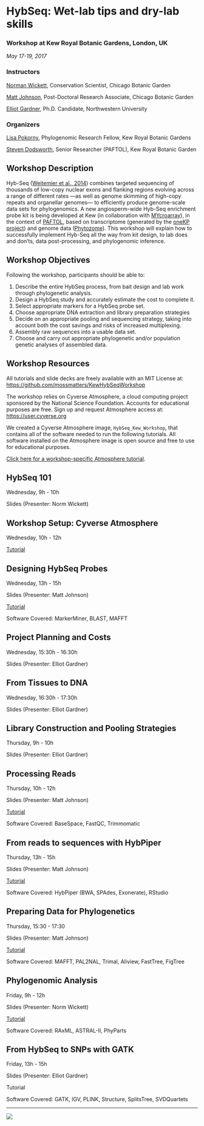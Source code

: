 # HybSeq: Wet-lab tips and dry-lab skills

### Workshop at Kew Royal Botanic Gardens, London, UK
_May 17-19, 2017_

### Instructors

[Norman Wickett](http://faculty.wcas.northwestern.edu/wickett/), Conservation Scientist, Chicago Botanic Garden

[Matt Johnson](www.mossmatters.com), Post-Doctoral Research Associate, Chicago Botanic Garden

[Elliot Gardner](http://www.plantbiology.northwestern.edu/people/graduate-students/elliot-gardner.html), Ph.D. Candidate, Northwestern University

### Organizers

[Lisa Pokorny](http://www.kew.org/science/who-we-are-and-what-we-do/people/lisa-pokorny), Phylogenomic Research Fellow, Kew Royal Botanic Gardens

[Steven Dodsworth](http://www.kew.org/science/who-we-are-and-what-we-do/people/steven-dodsworth), Senior Researcher (PAFTOL), Kew Royal Botanic Garden

## Workshop Description

Hyb-Seq ([Weitemier et al., 2014](http://www.bioone.org/doi/abs/10.3732/apps.1400042)) combines targeted sequencing of thousands of low-copy nuclear exons and flanking regions evolving across a range of different rates —as well as genome skimming of high-copy repeats and organellar genomes— to efficiently produce genome-scale data sets for phylogenomics. A new angiosperm-wide Hyb-Seq enrichment probe kit is being developed at Kew (in collaboration with [MYcroarray](mycroarray.com)), in the context of [PAFTOL](http://science.kew.org/strategic-output/plant-and-fungal-trees-life), based on transcriptome (generated by the [oneKP project](www.onekp.com)) and genome data ([Phytozome](https://phytozome.jgi.doe.gov/)). This workshop will explain how to successfully implement Hyb-Seq all the way from kit design, to lab does and don’ts, data post-processing, and phylogenomic inference. 

## Workshop Objectives

Following the workshop, participants should be able to:
1.	Describe the entire HybSeq process, from bait design and lab work through phylogenetic analysis.2.	Design a HybSeq study and accurately estimate the cost to complete it.3.	Select appropriate markers for a HybSeq probe set.4.	Choose appropriate DNA extraction and library preparation strategies 5.	Decide on an appropriate pooling and sequencing strategy, taking into account both the cost savings and risks of increased multiplexing.6.	Assembly raw sequences into a usable data set.7.	Choose and carry out appropriate phylogenetic and/or population genetic analyses of assembled data.

## Workshop Resources

All tutorials and slide decks are freely available with an MIT License at: https://github.com/mossmatters/KewHybSeqWorkshop

The workshop relies on Cyverse Atmosphere, a cloud computing project sponsored by the National Science Foundation. Accounts for educational purposes are free. Sign up and request Atmosphere access at: https://user.cyverse.org 

We created a Cyverse Atmosphere image, `HybSeq_Kew_Workshop`, that contains all of the software needed to run the following tutorials. All software installed on the Atmosphere image is open source and free to use for educational purposes. 

[Click here for a workshop-specific Atmosphere tutorial](Atmosphere.md).


## HybSeq 101

Wednesday, 9h - 10h

Slides (Presenter: Norm Wickett)

## Workshop Setup: Cyverse Atmosphere

Wednesday, 10h - 12h

[Tutorial](Atmosphere.md)

## Designing HybSeq Probes

Wednesday, 13h - 15h

Slides (Presenter: Matt Johnson)

[Tutorial](Markerminer.md)

Software Covered: MarkerMiner, BLAST, MAFFT

## Project Planning and Costs

Wednesday, 15:30h - 16:30h

Slides (Presenter: Elliot Gardner)

## From Tissues to DNA

Wednesday, 16:30h - 17:30h 

Slides (Presenter: Elliot Gardner)

## Library Construction and Pooling Strategies

Thursday, 9h - 10h

Slides (Presenter: Elliot Gardner)

## Processing Reads

Thursday, 10h - 12h

Slides (Presenter: Matt Johnson)

[Tutorial](FastQC_Trimmomatic.md)

Software Covered: BaseSpace, FastQC, Trimmomatic

## From reads to sequences with HybPiper

Thursday, 13h - 15h

Slides (Presenter: Matt Johnson)

[Tutorial](HybPiper.md)

Software Covered: HybPiper (BWA, SPAdes, Exonerate), RStudio


## Preparing Data for Phylogenetics

Thursday, 15:30 - 17:30

Slides (Presenter: Matt Johnson)

[Tutorial](Alignment.md)

Software Covered: MAFFT, PAL2NAL, Trimal, Aliview, FastTree, FigTree

## Phylogenomic Analysis

Friday, 9h - 12h

Slides (Presenter: Norm Wickett)

[Tutorial](Phylogenomics.md)

Software Covered: RAxML, ASTRAL-II, PhyParts

## From HybSeq to SNPs with GATK

Friday, 13h - 15h

Slides (Presenter: Elliot Gardner)

Tutorial

Software Covered: GATK, IGV, PLINK, Structure, SplitsTree, SVDQuartets

---

![](http://www.cyverse.org/sites/default/files/PoweredbyCyverse_LogoSquare_0_0.png) 